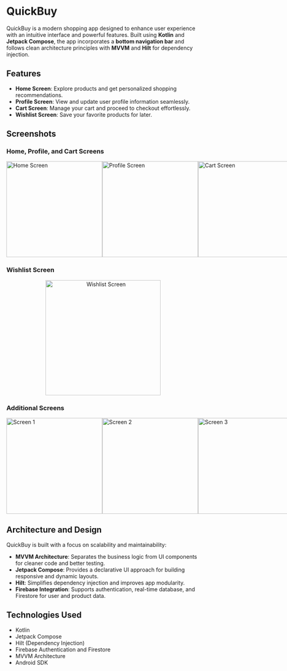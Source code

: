 # QuickBuy

QuickBuy is a modern shopping app designed to enhance user experience with an intuitive interface and powerful features. Built using **Kotlin** and **Jetpack Compose**, the app incorporates a **bottom navigation bar** and follows clean architecture principles with **MVVM** and **Hilt** for dependency injection.

## Features

- **Home Screen**: Explore products and get personalized shopping recommendations.
- **Profile Screen**: View and update user profile information seamlessly.
- **Cart Screen**: Manage your cart and proceed to checkout effortlessly.
- **Wishlist Screen**: Save your favorite products for later.

## Screenshots

### Home, Profile, and Cart Screens
<div style="display: flex; justify-content: space-around;">
    <img src="https://github.com/user-attachments/assets/408ed1ca-69c9-4c47-8126-9e884e3b4c59" width="250" alt="Home Screen">
    <img src="https://github.com/user-attachments/assets/14b129db-dc9c-42dd-b97b-4c9728292d25" width="250" alt="Profile Screen">
    <img src="https://github.com/user-attachments/assets/d46ecf70-9c37-443f-b815-d1bf471f4704" width="250" alt="Cart Screen">
</div>

### Wishlist Screen
<div style="text-align: center;">
    <img src="https://github.com/user-attachments/assets/0a015894-913c-401d-8c45-336668165995" width="300" alt="Wishlist Screen">
</div>

### Additional Screens
<div style="display: flex; justify-content: space-around;">
    <img src="https://github.com/user-attachments/assets/84743b80-d896-4ca9-9bf6-da1b57f5b142" width="250" alt="Screen 1">
    <img src="https://github.com/user-attachments/assets/bf8a2f9a-630e-47c3-a046-07716b4c2b48" width="250" alt="Screen 2">
    <img src="https://github.com/user-attachments/assets/ec5f3fd9-483b-4f86-81de-07958ce24db8" width="250" alt="Screen 3">
</div>

## Architecture and Design

QuickBuy is built with a focus on scalability and maintainability:
- **MVVM Architecture**: Separates the business logic from UI components for cleaner code and better testing.
- **Jetpack Compose**: Provides a declarative UI approach for building responsive and dynamic layouts.
- **Hilt**: Simplifies dependency injection and improves app modularity.
- **Firebase Integration**: Supports authentication, real-time database, and Firestore for user and product data.

## Technologies Used

- Kotlin
- Jetpack Compose
- Hilt (Dependency Injection)
- Firebase Authentication and Firestore
- MVVM Architecture
- Android SDK

